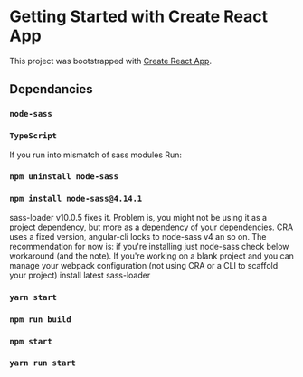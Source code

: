 # Getting Started with Create React App

This project was bootstrapped with [Create React App](https://github.com/facebook/create-react-app).

## Dependancies

### `node-sass`
### `TypeScript`
If you run into mismatch of sass modules 
Run:
### `npm uninstall node-sass`
### `npm install node-sass@4.14.1`

sass-loader v10.0.5 fixes it. Problem is, you might not be using it as a project dependency, but more as a dependency of your dependencies. CRA uses a fixed version, angular-cli locks to node-sass v4 an so on.
The recommendation for now is: if you're installing just node-sass check below workaround (and the note). If you're working on a blank project and you can manage your webpack configuration (not using CRA or a CLI to scaffold your project) install latest sass-loader

### `yarn start`
### `npm run build`

### `npm start`
### `yarn run start`

